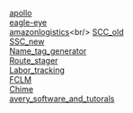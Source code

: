 
  [apollo](https://apollo-audit.corp.amazon.com/)<br/>
  [eagle-eye](https://eagleeye-na.amazon.com/search)<br/>
  [amazonlogistics](https://www.amazonlogistics.com/?)<br/>
  [SCC_old](https://logistics.amazon.com/station/dashboard/MainBoard)<br/>
  [SSC_new](https://logistics.amazon.com/station/dashboard/overview)<br/>
  [Name_tag_generator](https://mastermind.amazon.com/tag_generator/?fc=DYX2)<br/>
  [Route_stager](https://route-stager-na.corp.amazon.com/index.html?#/node/DYX2)<br/>
  [Labor_tracking](http://fcmenu-iad-regionalized.corp.amazon.com/DYX2/laborTrackingKiosk)<br/>
  [FCLM](https://fclm-portal.amazon.com/?warehouseId=DYX2)<br/>
  [Chime](https://app.chime.aws/)<br/>
  [avery_software_and_tutorals](https://drive.corp.amazon.com/folders/AMZL%20OpsTech/Avery%20Software)


